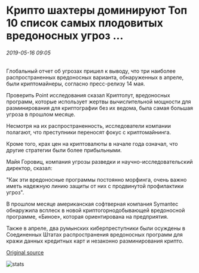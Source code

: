 # Крипто шахтеры доминируют Топ 10 список самых плодовитых вредоносных угроз ...

###### 2019-05-16 09:05

Глобальный отчет об угрозах пришел к выводу, что три наиболее распространенных вредоносных варианта, обнаруженных в апреле, были криптомайнеры, согласно пресс-релизу 14 мая.

Проверить Point исследования сказал Криптолут, вредоносных программ, которые использует жертвы вычислительной мощности для разминирования для криптографии без их ведома, была самая большая угроза в прошлом месяце.

Несмотря на их распространенность, исследователи компании полагают, что преступники переносят фокус с криптомайнинга.

Кроме того, крах цен на криптовалюты в начале года означал, что другие стратегии были более прибыльными.

Майя Горовиц, компания угрозы разведки и научно-исследовательский директор, сказал:

"Как эти вредоносные программы постоянно морфинга, очень важно иметь надежную линию защиты от них с продвинутой профилактики угроз".

В прошлом месяце американская софтверная компания Symantec обнаружила всплеск в новой криптогорнодобывающей вредоносной программе, «Биное», которая ориентирована на предприятия.

Также в апреле, два румынских киберпреступники были осуждены в Соединенных Штатах распространения вредоносных программ для кражи данных кредитных карт и незаконно разминирования крипто.

[Original source](https://cointelegraph.com/news/crypto-miners-dominate-top-10-list-of-most-prolific-malware-threats)

![stats](https://c.statcounter.com/11760860/0/a89fa40b/1/ "stats")